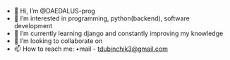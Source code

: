 - 👋 Hi, I’m @DAEDALUS-prog
- 👀 I’m interested in programming, python(backend), software development
- 🌱 I’m currently learning django and constantly improving my knowledge
- 💞️ I’m looking to collaborate on 
- 📫 How to reach me: •mail - tdubinchik3@gmail.com
                 

<!---
DAEDALUS-prog/DAEDALUS-prog is a ✨ special ✨ repository because its `README.md` (this file) appears on your GitHub profile.
You can click the Preview link to take a look at your changes.
--->
